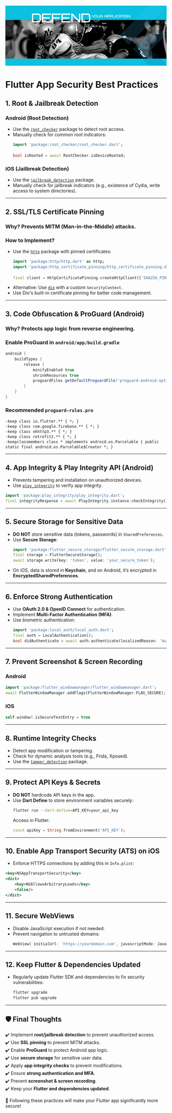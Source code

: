 ![Security Banner](https://github.com/ajazify/git_image/blob/main/flutter%20secutiry.png)

# **Flutter App Security Best Practices**

## **1. Root & Jailbreak Detection**
### **Android (Root Detection)**
- Use the [`root_checker`](https://pub.dev/packages/root_checker) package to detect root access.
- Manually check for common root indicators:
  ```dart
  import 'package:root_checker/root_checker.dart';

  bool isRooted = await RootChecker.isDeviceRooted;
  ```

### **iOS (Jailbreak Detection)**
- Use the [`jailbreak_detection`](https://pub.dev/packages/jailbreak_detection) package.
- Manually check for jailbreak indicators (e.g., existence of Cydia, write access to system directories).

---

## **2. SSL/TLS Certificate Pinning**
### **Why?** Prevents MITM (Man-in-the-Middle) attacks.
### **How to Implement?**
- Use the [`http`](https://pub.dev/packages/http) package with pinned certificates:
  ```dart
  import 'package:http/http.dart' as http;
  import 'package:http_certificate_pinning/http_certificate_pinning.dart';

  final client = HttpCertificatePinning.createHttpClient(['SHA256_PIN_HERE']);
  ```
- Alternative: Use [`dio`](https://pub.dev/packages/dio) with a custom `SecurityContext`.
- Use Dio's built-in certificate pinning for better code management.

---

## **3. Code Obfuscation & ProGuard (Android)**
### **Why?** Protects app logic from reverse engineering.
### **Enable ProGuard in `android/app/build.gradle`**
```gradle
android {
    buildTypes {
        release {
            minifyEnabled true
            shrinkResources true
            proguardFiles getDefaultProguardFile('proguard-android-optimize.txt'), 'proguard-rules.pro'
        }
    }
}
```

### **Recommended `proguard-rules.pro`**
```proguard
-keep class io.flutter.** { *; }
-keep class com.google.firebase.** { *; }
-keep class okhttp3.** { *; }
-keep class retrofit2.** { *; }
-keepclassmembers class * implements android.os.Parcelable { public static final android.os.Parcelable$Creator *; }
```

---

## **4. App Integrity & Play Integrity API (Android)**
- Prevents tampering and installation on unauthorized devices.
- Use [`play_integrity`](https://pub.dev/packages/play_integrity) to verify app integrity.

```dart
import 'package:play_integrity/play_integrity.dart';
final integrityResponse = await PlayIntegrity.instance.checkIntegrity();
```

---

## **5. Secure Storage for Sensitive Data**
- **DO NOT** store sensitive data (tokens, passwords) in `SharedPreferences`.
- Use **Secure Storage**:
  ```dart
  import 'package:flutter_secure_storage/flutter_secure_storage.dart';
  final storage = FlutterSecureStorage();
  await storage.write(key: 'token', value: 'your_secure_token');
  ```
- On iOS, data is stored in **Keychain**, and on Android, it’s encrypted in **EncryptedSharedPreferences**.

---

## **6. Enforce Strong Authentication**
- Use **OAuth 2.0 & OpenID Connect** for authentication.
- Implement **Multi-Factor Authentication (MFA)**.
- Use biometric authentication:
  ```dart
  import 'package:local_auth/local_auth.dart';
  final auth = LocalAuthentication();
  bool didAuthenticate = await auth.authenticate(localizedReason: 'Authenticate');
  ```

---

## **7. Prevent Screenshot & Screen Recording**
### **Android**
```dart
import 'package:flutter_windowmanager/flutter_windowmanager.dart';
await FlutterWindowManager.addFlags(FlutterWindowManager.FLAG_SECURE);
```
### **iOS**
```swift
self.window?.isSecureTextEntry = true
```

---

## **8. Runtime Integrity Checks**
- Detect app modification or tampering.
- Check for dynamic analysis tools (e.g., Frida, Xposed).
- Use the [`tamper_detection`](https://pub.dev/packages/tamper_detection) package.

---

## **9. Protect API Keys & Secrets**
- **DO NOT** hardcode API keys in the app.
- Use **Dart Define** to store environment variables securely:
  ```sh
  flutter run --dart-define=API_KEY=your_api_key
  ```
  Access in Flutter:
  ```dart
  const apiKey = String.fromEnvironment('API_KEY');
  ```

---

## **10. Enable App Transport Security (ATS) on iOS**
- Enforce HTTPS connections by adding this in `Info.plist`:
```xml
<key>NSAppTransportSecurity</key>
<dict>
    <key>NSAllowsArbitraryLoads</key>
    <false/>
</dict>
```

---

## **11. Secure WebViews**
- Disable JavaScript execution if not needed.
- Prevent navigation to untrusted domains:
  ```dart
  WebView( initialUrl: 'https://yourdomain.com', javascriptMode: JavascriptMode.disabled )
  ```

---

## **12. Keep Flutter & Dependencies Updated**
- Regularly update Flutter SDK and dependencies to fix security vulnerabilities:
  ```sh
  flutter upgrade
  flutter pub upgrade
  ```

---

## **🛡️ Final Thoughts**
✔️ Implement **root/jailbreak detection** to prevent unauthorized access.  
✔️ Use **SSL pinning** to prevent MITM attacks.  
✔️ Enable **ProGuard** to protect Android app logic.  
✔️ Use **secure storage** for sensitive user data.  
✔️ Apply **app integrity checks** to prevent modifications.  
✔️ Ensure **strong authentication and MFA**.  
✔️ Prevent **screenshot & screen recording**.  
✔️ Keep your **Flutter and dependencies updated**.

🚀 Following these practices will make your Flutter app significantly more secure!
